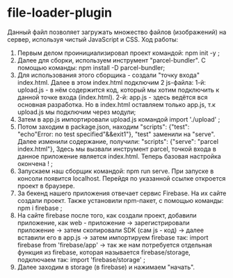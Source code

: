 # file-loader-plugin
Данный файл позволяет загружать множество файлов (изображений) на сервер, используя чистый JavaScript и CSS. Ход работы:

1. Первым делом проинициализировал проект командой: npm init -y ;
2. Далее для сборки, используем инструмент "parcel-bundler". С помощью команды: npm install -D parcel-bundler;
3. Для использования этого сборщика - создали "точку входа" index.html. Далее в этом index.html подключим 2 js-файла: 1-й: upload.js - в нём содержится код, 
который мы хотим подключить к данной точке входа (index.html). 2-й: app.js - здесь ведётся вся основная разработка. Но в index.html оставляем только app.js, т.к upload.js мы подключим через модули;
4. Затем в app.js  импортировали upload.js командой import './upload' ;
5. Потом заходим в package.json, находим "scripts": {"test": "echo"Error: no test specified"&&exit1"}, "test" заменили на "serve". Далее изменили содержание, получили: "scripts": {"serve": "parcel index.html"}, Здесь мы вызвали инструмент parcel, точкой входа в данное приложение является index.html. Теперь базовая настройка окончена ! ;
6. Запускаем наш сборщик командой: npm run serve. При запуске  в консоли появится localhost. Перейдя по указанной ссылке откроется проект в браузере.
7. За бекенд нашего приложения отвечает сервис Firebase. На их сайте создали проект. Также установили npm-пакет, с помощью команды: npm i firebase ;
8. На сайте firebase после того, как создали проект, добавили приложение, как web - приложение -> зарегистрировали приложение -> затем скопировали SDK (сам js - код) -> далее вставили его в app.js -> затем импортируем firebase так: import firebase from 'firebase/app' -> так же нам потребуется отдельная функция из firebase, которая называется firebase/storage, подключаем так: import 'firebase/storage' ;
9. Далее заходим в storage (в firebase) и нажимаем "начать".
